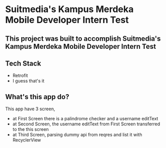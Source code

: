 # Suitmedia's Kampus Merdeka Mobile Developer Intern Test

## This project was built to accomplish Suitmedia's Kampus Merdeka Mobile Developer Intern Test

## Tech Stack
- Retrofit
- I guess that's it

## What's this app do?
This app have 3 screen, 
- at First Screen there is a palindrome checker and a username editText 
- at Second Screen, the username editText from First Screen transferred to the this screen 
- at Third Screen, parsing dummy api from reqres and list it with RecyclerView
